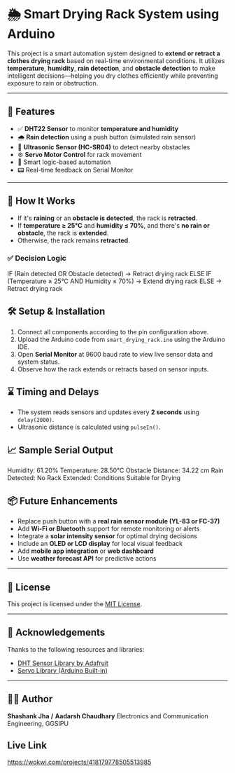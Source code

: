 # 🌦️ Smart Drying Rack System using Arduino

This project is a smart automation system designed to **extend or retract a clothes drying rack** based on real-time environmental conditions. It utilizes **temperature**, **humidity**, **rain detection**, and **obstacle detection** to make intelligent decisions—helping you dry clothes efficiently while preventing exposure to rain or obstruction.

---

## 🚀 Features

- ✅ **DHT22 Sensor** to monitor **temperature and humidity**
- 🌧️ **Rain detection** using a push button (simulated rain sensor)
- 🧱 **Ultrasonic Sensor (HC-SR04)** to detect nearby obstacles
- ⚙️ **Servo Motor Control** for rack movement
- 🧠 Smart logic-based automation
- 📟 Real-time feedback on Serial Monitor

---

## 🧠 How It Works

- If it's **raining** or an **obstacle is detected**, the rack is **retracted**.
- If **temperature ≥ 25°C** and **humidity ≤ 70%**, and there's **no rain or obstacle**, the rack is **extended**.
- Otherwise, the rack remains **retracted**.

### ✅ Decision Logic

IF (Rain detected OR Obstacle detected)
-> Retract drying rack
ELSE IF (Temperature ≥ 25°C AND Humidity ≤ 70%)
-> Extend drying rack
ELSE
-> Retract drying rack

## 🛠️ Setup & Installation

1. Connect all components according to the pin configuration above.
2. Upload the Arduino code from `smart_drying_rack.ino` using the Arduino IDE.
3. Open **Serial Monitor** at 9600 baud rate to view live sensor data and system status.
4. Observe how the rack extends or retracts based on sensor inputs.

## ⌛ Timing and Delays

- The system reads sensors and updates every **2 seconds** using `delay(2000)`.
- Ultrasonic distance is calculated using `pulseIn()`.

## 📈 Sample Serial Output

Humidity: 61.20% Temperature: 28.50°C
Obstacle Distance: 34.22 cm
Rain Detected: No
Rack Extended: Conditions Suitable for Drying


## 📦 Future Enhancements

- Replace push button with a **real rain sensor module (YL-83 or FC-37)**
- Add **Wi-Fi or Bluetooth** support for remote monitoring or alerts
- Integrate a **solar intensity sensor** for optimal drying decisions
- Include an **OLED or LCD display** for local visual feedback
- Add **mobile app integration** or **web dashboard**
- Use **weather forecast API** for predictive actions

---

## 📄 License

This project is licensed under the [MIT License](LICENSE).

---

## 🙌 Acknowledgements

Thanks to the following resources and libraries:
- [DHT Sensor Library by Adafruit](https://github.com/adafruit/DHT-sensor-library)
- [Servo Library (Arduino Built-in)](https://www.arduino.cc/en/Reference/Servo)

---

## 👨‍💻 Author

**Shashank Jha**  **/**  **Aadarsh Chaudhary**
Electronics and Communication Engineering, GGSIPU  

## Live Link

https://wokwi.com/projects/418179778505513985

